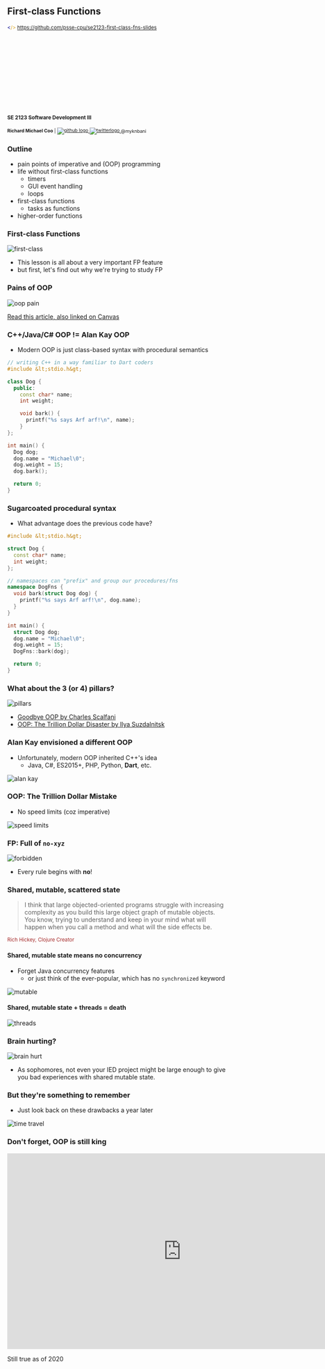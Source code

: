 First-class Functions
---------------------

<small>
  <span style="color: darkblue;">&lt;</span><span style="color: goldenrod;">/&gt;</span>
  <a href="https://github.com/psse-cpu/se2123-first-class-fns-slides">
    https://github.com/psse-cpu/se2123-first-class-fns-slides
  </a>
</small>

<h4 style="margin-top: 192px; font-size: 0.85em;">
  <span class="course-code">SE 2123</span>
  <span class="course-title">Software Development III</span>
</h4>

<div style="font-size: 0.75em; margin-top: 16px;">
  <b>Richard Michael Coo</b> |

  <a href="https://github.com/myknbani">
    <img style="vertical-align: middle" src="images/github-32px.png" alt="github logo">
  </a>
  <a href="https://twitter.com/myknbani">
    <img style="vertical-align: middle" src="images/twitter-32px.png" alt="twitterlogo">
  </a>
  <span style="vertical-align: middle">@myknbani</span>
</div>



### Outline

- pain points of imperative and (OOP) programming
- life without first-class functions
  * timers
  * GUI event handling
  * loops
- first-class functions
  * tasks as functions
- higher-order functions



### First-class Functions

![first-class](images/fp.png)

* This lesson is all about a very important FP feature
* but first, let's find out why we're trying to study FP



### Pains of OOP

![oop pain](images/oop-pain.png)

[Read this article, also linked on Canvas](https://medium.com/better-programming/object-oriented-programming-the-trillion-dollar-disaster-92a4b666c7c7)



### C++/Java/C# OOP != Alan Kay OOP

* Modern OOP is just class-based syntax with procedural semantics

```cpp [1-12 | 14-21]
// writing C++ in a way familiar to Dart coders
#include &lt;stdio.h&gt;

class Dog {
  public:
    const char* name;
    int weight;

    void bark() {
      printf("%s says Arf arf!\n", name);
    }
};

int main() {
  Dog dog;
  dog.name = "Michael\0";
  dog.weight = 15;
  dog.bark();

  return 0;
}
```



### Sugarcoated procedural syntax

* What advantage does the previous code have?

```cpp [3-6 | 8-13 | 15-22]
#include &lt;stdio.h&gt;

struct Dog {
  const char* name;
  int weight;
};

// namespaces can "prefix" and group our procedures/fns
namespace DogFns {
  void bark(struct Dog dog) {
    printf("%s says Arf arf!\n", dog.name);
  }
}

int main() {
  struct Dog dog;
  dog.name = "Michael\0";
  dog.weight = 15;
  DogFns::bark(dog);

  return 0;
}
```



### What about the 3 (or 4) pillars?

![pillars](images/pillars.jpeg)

- [Goodbye OOP by Charles Scalfani](https://medium.com/@cscalfani/goodbye-object-oriented-programming-a59cda4c0e53)
- [OOP: The Trillion Dollar Disaster by Ilya Suzdalnitsk](https://medium.com/better-programming/object-oriented-programming-the-trillion-dollar-disaster-92a4b666c7c7)



### Alan Kay envisioned a different OOP

* Unfortunately, modern OOP inherited C++'s idea
  - Java, C#, ES2015+, PHP, Python, **Dart**, etc.

![alan kay](images/alan-kay.jpg)



### OOP: The Trillion Dollar Mistake

* No speed limits (coz imperative)

![speed limits](images/speed-limits.jpg)



### FP: Full of `no-xyz`

![forbidden](images/forbidden.png)

* Every rule begins with **no**!



### Shared, mutable, scattered state

> I think that large objected-oriented programs struggle with increasing complexity as you build 
> this large object graph of mutable objects. You know, trying to understand and keep in your mind 
> what will happen when you call a method and what will the side effects be.

<small style="color: brown">Rich Hickey, Clojure Creator</small>



#### Shared, mutable state means no concurrency

* Forget Java concurrency features
  - or just think of the ever-popular, which has no `synchronized` keyword

![mutable](images/mutable.jpg)



#### Shared, mutable state + threads = death

![threads](images/threads.jpg)



### Brain hurting?

![brain hurt](images/brain-hurt.jpg)

* As sophomores, not even your IED project might be large enough to give you bad experiences with
  shared mutable state.



### But they're something to remember

* Just look back on these drawbacks a year later

![time travel](images/time-travel.jpg)



### Don't forget, OOP is still king

<iframe width="800" height="450" src="https://www.youtube.com/embed/QyJZzq0v7Z4" frameborder="0" allow="accelerometer; autoplay; encrypted-media; gyroscope; picture-in-picture" allowfullscreen></iframe>

Still true as of 2020